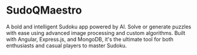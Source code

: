 # SudoQMaestro
A bold and intelligent Sudoku app powered by AI. Solve or generate puzzles with ease using advanced image processing and custom algorithms. Built with Angular, Express.js, and MongoDB, it's the ultimate tool for both enthusiasts and casual players to master Sudoku.
